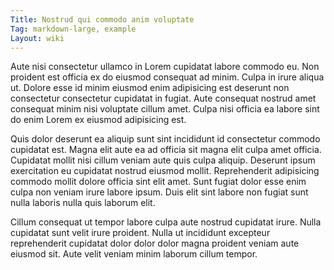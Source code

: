 ```yaml
---
Title: Nostrud qui commodo anim voluptate
Tag: markdown-large, example
Layout: wiki
---
```

Aute nisi consectetur ullamco in Lorem cupidatat labore commodo eu. Non proident est officia ex do eiusmod consequat ad minim. Culpa in irure aliqua ut. Dolore esse id minim eiusmod enim adipisicing est deserunt non consectetur consectetur cupidatat in fugiat. Aute consequat nostrud amet consequat minim nisi voluptate cillum amet. Culpa nisi officia ea labore sint do enim Lorem ex eiusmod adipisicing est.

Quis dolor deserunt ea aliquip sunt sint incididunt id consectetur commodo cupidatat est. Magna elit aute ea ad officia sit magna elit culpa amet officia. Cupidatat mollit nisi cillum veniam aute quis culpa aliquip. Deserunt ipsum exercitation eu cupidatat nostrud eiusmod mollit. Reprehenderit adipisicing commodo mollit dolore officia sint elit amet. Sunt fugiat dolor esse enim culpa non veniam irure labore ipsum. Duis elit sint labore non fugiat sunt nulla laboris nulla quis laborum elit.

Cillum consequat ut tempor labore culpa aute nostrud cupidatat irure. Nulla cupidatat sunt velit irure proident. Nulla ut incididunt excepteur reprehenderit cupidatat dolor dolor dolor magna proident veniam aute eiusmod sit. Aute velit veniam minim laborum cillum tempor.
